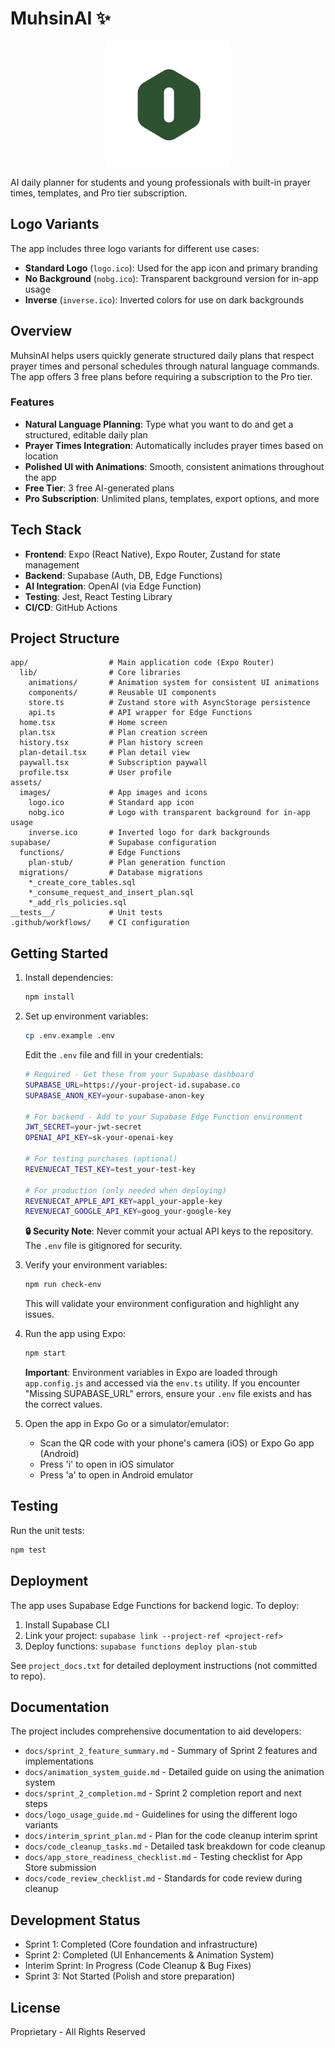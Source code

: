 # MuhsinAI ✨

<div align="center">
  <img src="./assets/images/nobg.ico" alt="MuhsinAI Logo - No Background" width="200" />
</div>

AI daily planner for students and young professionals with built-in prayer times, templates, and Pro tier subscription.

## Logo Variants

The app includes three logo variants for different use cases:

- **Standard Logo** (`logo.ico`): Used for the app icon and primary branding
- **No Background** (`nobg.ico`): Transparent background version for in-app usage
- **Inverse** (`inverse.ico`): Inverted colors for use on dark backgrounds

## Overview

MuhsinAI helps users quickly generate structured daily plans that respect prayer times and personal schedules through natural language commands. The app offers 3 free plans before requiring a subscription to the Pro tier.

### Features

- **Natural Language Planning**: Type what you want to do and get a structured, editable daily plan
- **Prayer Times Integration**: Automatically includes prayer times based on location
- **Polished UI with Animations**: Smooth, consistent animations throughout the app
- **Free Tier**: 3 free AI-generated plans
- **Pro Subscription**: Unlimited plans, templates, export options, and more

## Tech Stack

- **Frontend**: Expo (React Native), Expo Router, Zustand for state management
- **Backend**: Supabase (Auth, DB, Edge Functions)
- **AI Integration**: OpenAI (via Edge Function)
- **Testing**: Jest, React Testing Library
- **CI/CD**: GitHub Actions

## Project Structure

```
app/                  # Main application code (Expo Router)
  lib/                # Core libraries
    animations/       # Animation system for consistent UI animations
    components/       # Reusable UI components
    store.ts          # Zustand store with AsyncStorage persistence
    api.ts            # API wrapper for Edge Functions
  home.tsx            # Home screen
  plan.tsx            # Plan creation screen
  history.tsx         # Plan history screen
  plan-detail.tsx     # Plan detail view
  paywall.tsx         # Subscription paywall
  profile.tsx         # User profile
assets/
  images/             # App images and icons
    logo.ico          # Standard app icon
    nobg.ico          # Logo with transparent background for in-app usage
    inverse.ico       # Inverted logo for dark backgrounds
supabase/             # Supabase configuration
  functions/          # Edge Functions
    plan-stub/        # Plan generation function
  migrations/         # Database migrations
    *_create_core_tables.sql
    *_consume_request_and_insert_plan.sql
    *_add_rls_policies.sql
__tests__/            # Unit tests
.github/workflows/    # CI configuration
```

## Getting Started

1. Install dependencies:

   ```bash
   npm install
   ```

2. Set up environment variables:

   ```bash
   cp .env.example .env
   ```
   
   Edit the `.env` file and fill in your credentials:
   
   ```bash
   # Required - Get these from your Supabase dashboard
   SUPABASE_URL=https://your-project-id.supabase.co
   SUPABASE_ANON_KEY=your-supabase-anon-key
   
   # For backend - Add to your Supabase Edge Function environment
   JWT_SECRET=your-jwt-secret
   OPENAI_API_KEY=sk-your-openai-key
   
   # For testing purchases (optional)
   REVENUECAT_TEST_KEY=test_your-test-key
   
   # For production (only needed when deploying)
   REVENUECAT_APPLE_API_KEY=appl_your-apple-key
   REVENUECAT_GOOGLE_API_KEY=goog_your-google-key
   ```
   
   **🔒 Security Note**: Never commit your actual API keys to the repository. The `.env` file is gitignored for security.

3. Verify your environment variables:

   ```bash
   npm run check-env
   ```

   This will validate your environment configuration and highlight any issues.

4. Run the app using Expo:

   ```bash
   npm start
   ```
   
   **Important**: Environment variables in Expo are loaded through `app.config.js` and accessed via the `env.ts` utility. If you encounter "Missing SUPABASE_URL" errors, ensure your `.env` file exists and has the correct values.

5. Open the app in Expo Go or a simulator/emulator:
   - Scan the QR code with your phone's camera (iOS) or Expo Go app (Android)
   - Press 'i' to open in iOS simulator
   - Press 'a' to open in Android emulator

## Testing

Run the unit tests:

```bash
npm test
```

## Deployment

The app uses Supabase Edge Functions for backend logic. To deploy:

1. Install Supabase CLI
2. Link your project: `supabase link --project-ref <project-ref>`
3. Deploy functions: `supabase functions deploy plan-stub`

See `project_docs.txt` for detailed deployment instructions (not committed to repo).

## Documentation

The project includes comprehensive documentation to aid developers:

- `docs/sprint_2_feature_summary.md` - Summary of Sprint 2 features and implementations
- `docs/animation_system_guide.md` - Detailed guide on using the animation system
- `docs/sprint_2_completion.md` - Sprint 2 completion report and next steps
- `docs/logo_usage_guide.md` - Guidelines for using the different logo variants
- `docs/interim_sprint_plan.md` - Plan for the code cleanup interim sprint
- `docs/code_cleanup_tasks.md` - Detailed task breakdown for code cleanup
- `docs/app_store_readiness_checklist.md` - Testing checklist for App Store submission
- `docs/code_review_checklist.md` - Standards for code review during cleanup

## Development Status

- Sprint 1: Completed (Core foundation and infrastructure)
- Sprint 2: Completed (UI Enhancements & Animation System)
- Interim Sprint: In Progress (Code Cleanup & Bug Fixes)
- Sprint 3: Not Started (Polish and store preparation)

## License

Proprietary - All Rights Reserved
